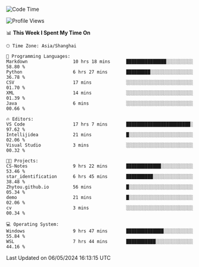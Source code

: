 <!--START_SECTION:waka-->
![Code Time](http://img.shields.io/badge/Code%20Time-1%2C667%20hrs%2036%20mins-blue)

![Profile Views](http://img.shields.io/badge/Profile%20Views-3-blue)

📊 **This Week I Spent My Time On** 

```text
🕑︎ Time Zone: Asia/Shanghai

💬 Programming Languages: 
Markdown                 10 hrs 18 mins      ███████████████░░░░░░░░░░   58.80 % 
Python                   6 hrs 27 mins       █████████░░░░░░░░░░░░░░░░   36.78 % 
CSV                      17 mins             ░░░░░░░░░░░░░░░░░░░░░░░░░   01.70 % 
XML                      14 mins             ░░░░░░░░░░░░░░░░░░░░░░░░░   01.39 % 
Java                     6 mins              ░░░░░░░░░░░░░░░░░░░░░░░░░   00.66 % 

🔥 Editors: 
VS Code                  17 hrs 7 mins       ████████████████████████░   97.62 % 
Intellijidea             21 mins             █░░░░░░░░░░░░░░░░░░░░░░░░   02.06 % 
Visual Studio            3 mins              ░░░░░░░░░░░░░░░░░░░░░░░░░   00.32 % 

🐱‍💻 Projects: 
CS-Notes                 9 hrs 22 mins       █████████████░░░░░░░░░░░░   53.46 % 
star_identification      6 hrs 45 mins       ██████████░░░░░░░░░░░░░░░   38.48 % 
Zhytou.github.io         56 mins             █░░░░░░░░░░░░░░░░░░░░░░░░   05.34 % 
demo                     21 mins             █░░░░░░░░░░░░░░░░░░░░░░░░   02.06 % 
cv                       3 mins              ░░░░░░░░░░░░░░░░░░░░░░░░░   00.34 % 

💻 Operating System: 
Windows                  9 hrs 47 mins       ██████████████░░░░░░░░░░░   55.84 % 
WSL                      7 hrs 44 mins       ███████████░░░░░░░░░░░░░░   44.16 % 
```


 Last Updated on 06/05/2024 16:13:15 UTC
<!--END_SECTION:waka-->